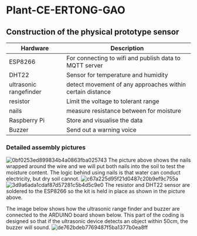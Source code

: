 # Plant-CE-ERTONG-GAO



## Construction of the physical prototype sensor

| Hardware | Description |
| --- | --- |
| ESP8266 | For connecting to wifi and publish data to MQTT server |
| DHT22 | Sensor for temperature and humidity |
| ultrasonic rangefinder | detect movement of any approaches within certain distance |
| resistor | Limit the voltage to tolerant range |
| nails | measure resistance between for moisture |
| Raspberry Pi | Store and visualise the data |
| Buzzer | Send out a warning voice|

### Detailed assembly pictures
![0bf0253ed899834b4a0863fba025743](https://github.com/youdianhaoxiao/Plant-CE-ERTONG-GAO/assets/146217421/9bc5b5bd-1f87-4d1b-a60e-48ea1bd62277)
The picture above shows the nails wrapped around the wire and we will put both nails into the soil to test the moisture content. The logic behind using nails is that water can conduct electricity, but dry soil cannot.
![c67a225d95f21d0487c20b9ef9c755a](https://github.com/youdianhaoxiao/Plant-CE-ERTONG-GAO/assets/146217421/d33fdc7d-7dcd-4b05-aa20-a7b36706f32d)
![3d9a6ada1cdaf87d57281c5b4d5c9e0](https://github.com/youdianhaoxiao/Plant-CE-ERTONG-GAO/assets/146217421/714d0538-0cbc-474e-8643-c5a14e5768a3)
The resistor and DHT22 sensor are soldered to the ESP8266 so the kit is held in place as shown in the picture above.

The image below shows how the ultrasonic range finder and buzzer are connected to the ARDUINO board shown below. This part of the coding is designed so that if the ultrasonic device detects an object within 50cm, the buzzer will sound.
![de762bdeb7769487f5ba1377b0ea8ff](https://github.com/youdianhaoxiao/Plant-CE-ERTONG-GAO/assets/146217421/ebabb753-9279-410a-97fa-10a08f677fd0)
